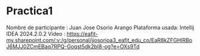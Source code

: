 # Practica1
Nombre de participante : Juan Jose Osorio Arango
Plataforma usada: Intellij IDEA 2024.2.0.2
Video : https://eafit-my.sharepoint.com/:v:/g/personal/jjosorioa3_eafit_edu_co/EaR8kZFGHlRBoJ6MJJ0ZCmEBaq7RPQ-Goqst5dk2bI8-og?e=OXs9Td
